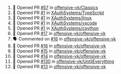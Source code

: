 <!--START_SECTION:activity-->
1. 💪 Opened PR [#57](https://github.com/offensive-vk/Classics/pull/57) in [offensive-vk/Classics](https://github.com/offensive-vk/Classics)
2. 💪 Opened PR [#1](https://github.com/XAuthSystems/TypeScript/pull/1) in [XAuthSystems/TypeScript](https://github.com/XAuthSystems/TypeScript)
3. 💪 Opened PR [#1](https://github.com/XAuthSystems/linux/pull/1) in [XAuthSystems/linux](https://github.com/XAuthSystems/linux)
4. 💪 Opened PR [#1](https://github.com/XAuthSystems/vscode/pull/1) in [XAuthSystems/vscode](https://github.com/XAuthSystems/vscode)
5. 💪 Opened PR [#1](https://github.com/XAuthSystems/cpython/pull/1) in [XAuthSystems/cpython](https://github.com/XAuthSystems/cpython)
6. 💪 Opened PR [#17](https://github.com/offensive-vk/offensive-vk/pull/17) in [offensive-vk/offensive-vk](https://github.com/offensive-vk/offensive-vk)
7. 🗣 Commented on [#16](https://github.com/offensive-vk/offensive-vk/issues/16) in [offensive-vk/offensive-vk](https://github.com/offensive-vk/offensive-vk)
8. 💪 Opened PR [#16](https://github.com/offensive-vk/offensive-vk/pull/16) in [offensive-vk/offensive-vk](https://github.com/offensive-vk/offensive-vk)
9. 💪 Opened PR [#15](https://github.com/offensive-vk/offensive-vk/pull/15) in [offensive-vk/offensive-vk](https://github.com/offensive-vk/offensive-vk)
10. 💪 Opened PR [#14](https://github.com/offensive-vk/offensive-vk/pull/14) in [offensive-vk/offensive-vk](https://github.com/offensive-vk/offensive-vk)
11. 💪 Opened PR [#130](https://github.com/offensive-vk/UntilEverything/pull/130) in [offensive-vk/UntilEverything](https://github.com/offensive-vk/UntilEverything)
12. 💪 Opened PR [#13](https://github.com/offensive-vk/offensive-vk/pull/13) in [offensive-vk/offensive-vk](https://github.com/offensive-vk/offensive-vk)
<!--END_SECTION:activity-->